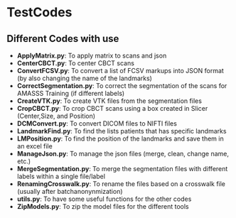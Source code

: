 # TestCodes
## Different Codes with use

- **ApplyMatrix.py**: To apply matrix to scans and json
- **CenterCBCT.py**: To center CBCT scans
- **ConvertFCSV.py**: To convert a list of FCSV markups into JSON format (by also changing the name of the landmarks)
- **CorrectSegmentation.py**: To correct the segmentation of the scans for AMASSS Training (if different labels)
- **CreateVTK.py**: To create VTK files from the segmentation files 
- **CropCBCT.py**: To crop CBCT scans using a box created in Slicer (Center,Size, and Position)
- **DCMConvert.py**: To convert DICOM files to NIFTI files
- **LandmarkFind.py**: To find the lists patients that has specific landmarks
- **LMPosition.py**: To find the position of the landmarks and save them in an excel file
- **ManageJson.py**: To manage the json files (merge, clean, change name, etc.)
- **MergeSegmentation.py**: To merge the segmentation files with different labels within a single file/label
- **RenamingCrosswalk.py**: To rename the files based on a crosswalk file (usually after batchanonynmization)
- **utils.py**: To have some useful functions for the other codes
- **ZipModels.py**: To zip the model files for the different tools